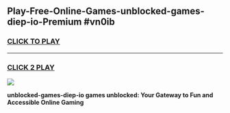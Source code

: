 
## Play-Free-Online-Games-unblocked-games-diep-io-Premium #vn0ib
<h3>
<a href="https://premium.freeplayer.one?title=unblocked-games-diep-io&ref=8M">CLICK TO PLAY</a></h3>
<hr>

<h3>
<a href="https://premium.freeplayer.one?title=unblocked-games-diep-io&ref=8M">CLICK 2 PLAY</a>
  
</h3>

<a href="https://premium.freeplayer.one?title=unblocked-games-diep-io&ref=8M"><img src="https://clearcache.store/games.png"></a>


**unblocked-games-diep-io games unblocked: Your Gateway to Fun and Accessible Online Gaming**
